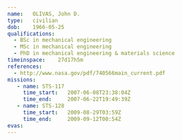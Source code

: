 ```yaml
---
name:	OLIVAS, John D.
type:	civilian
dob:	1966-05-25
qualifications:
  - BSc in mechanical engineering
  - MSc in mechanical engineering
  - PhD in mechanical engineering & materials science
timeinspace:	27d17h5m
references:
  - http://www.nasa.gov/pdf/740566main_current.pdf
missions:
   - name: STS-117
     time_start:   2007-06-08T23:38:04Z
     time_end:     2007-06-22T19:49:39Z
   - name: STS-128
     time_start:   2009-08-29T03:59Z
     time_end:     2009-09-12T00:54Z
evas:
---
```

